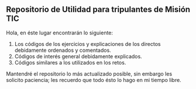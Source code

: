 ## Repositorio de Utilidad para tripulantes de Misión TIC

Hola, en éste lugar encontrarán lo siguiente:

 1. Los códigos de los ejercicios y explicaciones de los directos debidamente ordenados y comentados.
 2. Códigos de interés general debidamente explicados.
 3. Códigos similares a los utilizados en los retos.
 
 Mantendré el repositorio lo más actualizado posible, sin embargo les solicito paciencia; les recuerdo que todo ésto lo hago en mi tiempo libre.
 
